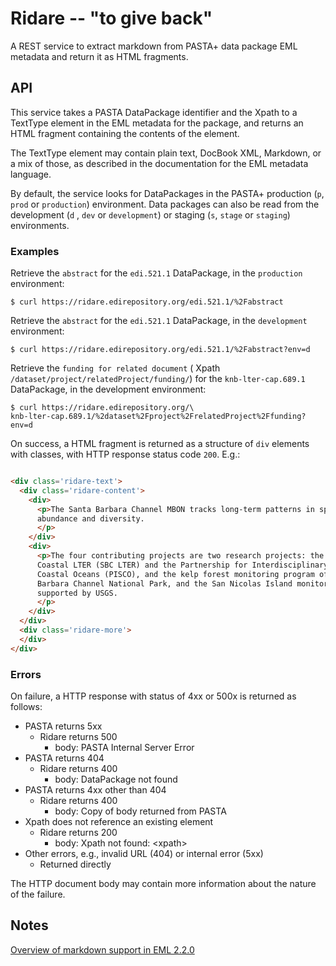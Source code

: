 # Ridare -- "to give back"

A REST service to extract markdown from PASTA+ data package EML metadata and return it
as HTML fragments.

## API

This service takes a PASTA DataPackage identifier and the Xpath to a TextType element in
the EML metadata for the package, and returns an HTML fragment containing the contents
of the element.

The TextType element may contain plain text, DocBook XML, Markdown, or a mix of those,
as described in the documentation for the EML metadata language.

By default, the service looks for DataPackages in the PASTA+ production (`p`, `prod`
or `production`) environment. Data packages can also be read from the development (`d`
, `dev` or `development`) or staging (`s`, `stage` or `staging`) environments.

### Examples

Retrieve the `abstract` for the `edi.521.1` DataPackage, in the `production`
environment:

```shell
$ curl https://ridare.edirepository.org/edi.521.1/%2Fabstract
```

Retrieve the `abstract` for the `edi.521.1` DataPackage, in the `development`
environment:

```shell
$ curl https://ridare.edirepository.org/edi.521.1/%2Fabstract?env=d
```

Retrieve the `funding for related document` (
Xpath `/dataset/project/relatedProject/funding/`) for the `knb-lter-cap.689.1`
DataPackage, in the development environment:

```shell
$ curl https://ridare.edirepository.org/\
knb-lter-cap.689.1/%2dataset%2Fproject%2FrelatedProject%2Ffunding?env=d
```

On success, a HTML fragment is returned as a structure of `div` elements with classes, with HTTP response status code `200`. E.g.:

```html

<div class='ridare-text'>
  <div class='ridare-content'>
    <div>
      <p>The Santa Barbara Channel MBON tracks long-term patterns in species
      abundance and diversity.
      </p>
    </div>
    <div>
      <p>The four contributing projects are two research projects: the Santa Barbara
      Coastal LTER (SBC LTER) and the Partnership for Interdisciplinary Studies of
      Coastal Oceans (PISCO), and the kelp forest monitoring program of the Santa
      Barbara Channel National Park, and the San Nicolas Island monitoring program
      supported by USGS.
      </p>
    </div>
  </div>
  <div class='ridare-more'>
  </div>
</div>
```

### Errors

On failure, a HTTP response with status of 4xx or 500x is returned as follows:

  - PASTA returns 5xx
    - Ridare returns 500
      - body: PASTA Internal Server Error
  - PASTA returns 404
    - Ridare returns 400
      - body: DataPackage not found
  - PASTA returns 4xx other than 404
    - Ridare returns 400
      - body: Copy of body returned from PASTA
  - Xpath does not reference an existing element
    - Ridare returns 200
      - body: Xpath not found: \<xpath\>
  - Other errors, e.g., invalid URL (404) or internal error (5xx)
    - Returned directly

The HTTP document body may contain more information about the nature of the failure.

## Notes

[Overview of markdown support in EML 2.2.0](https://eml.ecoinformatics.org/whats-new-in-eml-2-2-0.html)
